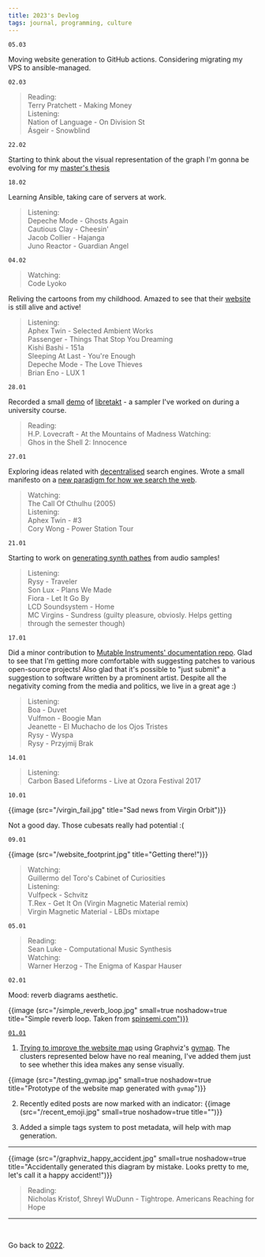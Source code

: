 ```yaml
---
title: 2023's Devlog
tags: journal, programming, culture
---
```


```
05.03
```
Moving website generation to GitHub actions.
Considering migrating my VPS to ansible-managed.


```
02.03
```

>Reading:<br>
>Terry Pratchett - Making Money<br>
>Listening:<br>
>Nation of Language - On Division St<br>
>Ásgeir - Snowblind


```
22.02
```

Starting to think about the visual representation of the graph I'm gonna be evolving for my [master's thesis](/synth-patch-evolutionary)


```
18.02
```

Learning Ansible, taking care of servers at work. 

>Listening:<br>
>Depeche Mode - Ghosts Again<br>
>Cautious Clay - Cheesin'<br>
>Jacob Collier - Hajanga<br>
>Juno Reactor - Guardian Angel


```
04.02
```

>Watching:<br>
>Code Lyoko

Reliving the cartoons from my childhood. Amazed to see that their 
[website](https://en.codelyoko.fr) is still alive and active!

>Listening:<br>
>Aphex Twin - Selected Ambient Works<br>
>Passenger - Things That Stop You Dreaming<br>
>Kishi Bashi - 151a<br>
>Sleeping At Last - You're Enough<br>
>Depeche Mode - The Love Thieves<br>
>Brian Eno - LUX 1<br>


```
28.01
```

Recorded a small [demo](https://odysee.com/@Wint3rmute:c/libretakt_demo:2) of 
[libretakt](https://github.com/Wint3rmute/libretakt/) - a sampler I've worked on during a university course.

>Reading:<br>
>H.P. Lovecraft - At the Mountains of Madness
>Watching:<br>
>Ghos in the Shell 2: Innocence


```
27.01
```

Exploring ideas related with [decentralised](/decentralisation) search engines. Wrote a small manifesto on a [new paradigm for how we search the web](/search-registry-manifesto). 

>Watching:<br>
>The Call Of Cthulhu (2005)<br>
>Listening:<br>
>Aphex Twin - #3<br>
>Cory Wong - Power Station Tour


```
21.01
```

Starting to work on [generating synth pathes](/synth-patch-evolutionary) from audio samples!

>Listening:<br>
>Rysy - Traveler<br>
>Son Lux - Plans We Made<br>
>Fiora - Let It Go By<br>
>LCD Soundsystem - Home<br>
>MC Virgins - Sundress
>(guilty pleasure, obviosly. Helps getting through the semester though)<br>


```
17.01
```

Did a minor contribution to 
[Mutable Instruments' documentation repo](https://github.com/pichenettes/mutable-instruments-documentation).
Glad to see that I'm getting more comfortable with suggesting patches
to various open-source projects!
Also glad that it's possible to "just submit" a suggestion to
software written by a prominent artist. Despite all the negativity
coming from the media and politics, we live in a great age :)

>Listening:<br>
>Boa - Duvet<br>
>Vulfmon - Boogie Man<br>
>Jeanette - El Muchacho de los Ojos Tristes<br>
>Rysy - Wyspa<br>
>Rysy - Przyjmij Brak


```
14.01
```

>Listening:<br>
>Carbon Based Lifeforms - Live at Ozora Festival 2017


```
10.01
```

{{image (src="/virgin_fail.jpg" title="Sad news from Virgin Orbit")}}

Not a good day. Those cubesats really had potential :(


```
09.01
```

{{image (src="/website_footprint.jpg" title="Getting there!")}}

>Watching:<br>
>Guillermo del Toro's Cabinet of Curiosities<br>
>Listening:<br>
>Vulfpeck - Schvitz<br>
>T.Rex - Get It On (Virgin Magnetic Material remix)<br>
>Virgin Magnetic Material - LBDs mixtape

```
05.01
```

>Reading:<br>
>Sean Luke - Computational Music Synthesis<br>
>Watching:<br>
>Warner Herzog - The Enigma of Kaspar Hauser


```
02.01
```

Mood: reverb diagrams aesthetic. 

{{image (src="/simple_reverb_loop.jpg" small=true noshadow=true title="Simple reverb loop. Taken from <a href='http://www.spinsemi.com/knowledge_base/effects.html'>spinsemi.com</i>")}}


```
01.01
```

1. Trying to improve the [website map](/map) using Graphviz's [gvmap](https://graphviz.org/docs/cli/gvmap/).
The clusters represented below have no real meaning, I've added them just to see whether this idea makes any sense visually.

{{image (src="/testing_gvmap.jpg" small=true noshadow=true title="Prototype of the website map generated with <code>gvmap</code>")}}


2. Recently edited posts are now marked with an indicator:
{{image (src="/recent_emoji.jpg" small=true noshadow=true title="")}}

3. Added a simple tags system to post metadata, will help with map generation.

---


{{image (src="/graphviz_happy_accident.jpg" small=true noshadow=true title="Accidentally generated this diagram by mistake. Looks pretty to me, let's call it a happy accident!")}}


>Reading:<br>
>Nicholas Kristof, Shreyl WuDunn - Tightrope. Americans Reaching for Hope

---

<br>

Go back to [2022](/2022).

<br>
